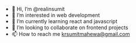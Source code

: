 - 👋 Hi, I’m @realinsumit
- 👀 I’m interested in web development
- 🌱 I’m currently learning react and javascript
- 💞️ I’m looking to collaborate on frontend projects
- 📫 How to reach me krsumitmahewa@gmail.com

<!---
realinsumit/realinsumit is a ✨ special ✨ repository because its `README.md` (this file) appears on your GitHub profile.
You can click the Preview link to take a look at your changes.
--->
